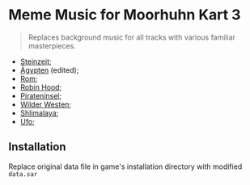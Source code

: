 # Meme Music for Moorhuhn Kart 3

> Replaces background music for all tracks with various familiar masterpieces.

- [Steinzeit](https://www.youtube.com/watch?v=awm8k0A7E1c);
- [Ägypten](https://www.youtube.com/watch?v=4qRZmFYdozY) (edited);
- [Rom](https://www.youtube.com/watch?v=JLytgfFC348);
- [Robin Hood](https://www.youtube.com/watch?v=kXDa8FqRsDA);
- [Pirateninsel](https://www.youtube.com/watch?v=cdi-CMwSXlQ);
- [Wilder Westen](https://www.youtube.com/watch?v=AFa1-kciCb4);
- [Shlimalaya](https://www.youtube.com/watch?v=5r0i76VJqL8);
- [Ufo](https://youtube.com/watch?v=dOQmE-BgVgA);

## Installation

Replace original data file in game's installation directory with modified `data.sar`
